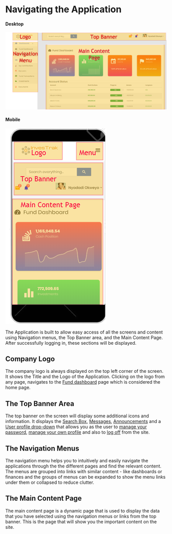 # Navigating the Application

#### **Desktop**
![alt text](images/2.1_App_Overview.png "App Overview")

#### **Mobile**
![alt text](images/2.1_App_Overview_Mobile.png "App Overview")

The Application is built to allow easy access of all the screens and content using Navigation menus, the Top Banner area, and the  Main Content Page. After successfully logging in, these sections will be displayed.

## Company Logo
The company logo is always displayed on the top left corner of the screen. It shows the Title and the Logo of the Application. Clicking on the logo from any page, navigates to the [Fund dashboard](dashboards.md#fund-dashboard) page which is considered the home page.

## The Top Banner Area
 The top banner on the screen will display some additional icons and information. It displays the [Search Box](top-banner.md#search-box), [Messages](top-banner.md#messages), [Announcements](top-banner.md#announcements) and a [User profile drop-down](top-banner.md#user-drop-down) that allows you as the user to [manage  your password](top-banner.md#change-password), [manage your own profile](top-banner.md#member-profile) and also to [log off](top-banner.md#log-out) from the site.

## The Navigation Menus
The navigation menu helps you to intuitively and easily navigate  the applications  through the the different pages and find the relevant content. The menus are grouped into links with similar content - like dashboards or finances and the groups of menus can be expanded to show the menu links under them or collapsed to reduce clutter.

## The Main Content Page
The main content page is a dynamic page that is used to display the data that you have selected using the navigation menus or links from the top banner. This is the page that will show you the important content on the site.
